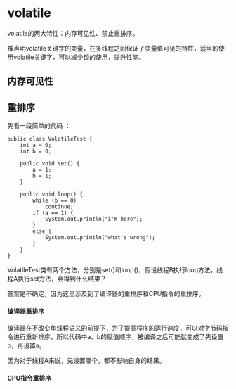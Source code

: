 # volatile

volatile的两大特性：内存可见性、禁止重排序。

被声明volatile关键字的变量，在多线程之间保证了变量值可见的特性，适当的使用volatile关键字，可以减少锁的使用，提升性能。 

## 内存可见性





## 重排序

先看一段简单的代码 ：

```
public class VolatileTest {
    int a = 0;
    int b = 0;

    public void set() {
        a = 1;
        b = 1;
    }

    public void loop() {
        while (b == 0)
            continue;
        if (a == 1) {
            System.out.println("i'm here");
        }
        else {
            System.out.println("what's wrong");
        }
    }
}
```

VolatileTest类有两个方法，分别是set()和loop()，假设线程B执行loop方法，线程A执行set方法，会得到什么结果？

答案是不确定，因为这里涉及到了编译器的重排序和CPU指令的重排序。

#### 编译器重排序

编译器在不改变单线程语义的前提下，为了提高程序的运行速度，可以对字节码指令进行重新排序，所以代码中a、b的赋值顺序，被编译之后可能就变成了先设置b，再设置a。

因为对于线程A来说，先设置哪个，都不影响自身的结果。

#### CPU指令重排序

